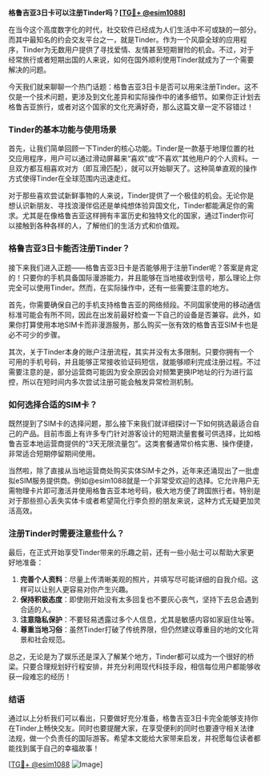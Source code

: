 **格鲁吉亚3日卡可以注册Tinder吗？[[TG💪+ @esim1088](https://t.me/s/esim1088)]**

在当今这个高度数字化的时代，社交软件已经成为人们生活中不可或缺的一部分。而其中最知名的约会交友平台之一，就是Tinder。作为一个风靡全球的应用程序，Tinder为无数用户提供了寻找爱情、友情甚至短期冒险的机会。不过，对于经常旅行或者短期出国的人来说，如何在国外顺利使用Tinder就成为了一个需要解决的问题。

今天我们就来聊聊一个热门话题：格鲁吉亚3日卡是否可以用来注册Tinder。这不仅是一个技术问题，更涉及到文化差异和实际操作中的诸多细节。如果你正计划去格鲁吉亚旅行，或者对这个国家的文化充满好奇，那么这篇文章一定不容错过！

### Tinder的基本功能与使用场景

首先，让我们简单回顾一下Tinder的核心功能。Tinder是一款基于地理位置的社交应用程序，用户可以通过滑动屏幕来“喜欢”或“不喜欢”其他用户的个人资料。一旦双方都互相喜欢对方（即互滑匹配），就可以开始聊天了。这种简单直观的操作方式使得Tinder在全球范围内迅速走红。

对于那些喜欢尝试新鲜事物的人来说，Tinder提供了一个极佳的机会。无论你是想认识新朋友、寻找浪漫伴侣还是单纯想体验异国文化，Tinder都能满足你的需求。尤其是在像格鲁吉亚这样拥有丰富历史和独特文化的国家，通过Tinder你可以接触到各种各样的人，了解他们的生活方式和价值观。

### 格鲁吉亚3日卡能否注册Tinder？

接下来我们进入正题——格鲁吉亚3日卡是否能够用于注册Tinder呢？答案是肯定的！只要你的手机具备国际漫游能力，并且能够在当地接收到信号，那么理论上你完全可以使用Tinder。然而，在实际操作中，还有一些需要注意的地方。

首先，你需要确保自己的手机支持格鲁吉亚的网络频段。不同国家使用的移动通信标准可能会有所不同，因此在出发前最好检查一下自己的设备是否兼容。此外，如果你打算使用本地SIM卡而非漫游服务，那么购买一张有效的格鲁吉亚SIM卡也是必不可少的步骤。

其次，关于Tinder本身的账户注册流程，其实并没有太多限制。只要你拥有一个可用的手机号码，并且能够正常接收验证码短信，就能够顺利完成注册过程。不过需要注意的是，部分运营商可能因为安全原因会对频繁更换IP地址的行为进行监控，所以在短时间内多次尝试注册可能会触发异常检测机制。

### 如何选择合适的SIM卡？

既然提到了SIM卡的选择问题，那么接下来我们就详细探讨一下如何挑选最适合自己的产品。目前市面上有许多专门针对游客设计的短期流量套餐可供选择，比如格鲁吉亚本地运营商提供的“3天无限流量包”。这类套餐通常价格实惠、操作便捷，非常适合短期停留期间使用。

当然啦，除了直接从当地运营商处购买实体SIM卡之外，近年来还涌现出了一批虚拟eSIM服务提供商。例如@esim1088就是一个非常受欢迎的选择。它允许用户无需物理卡片即可激活并使用格鲁吉亚本地号码，极大地方便了跨国旅行者。特别是对于那些担心丢失实体卡或者希望简化行李负担的朋友来说，这种方式无疑更加灵活高效。

### 注册Tinder时需要注意些什么？

最后，在正式开始享受Tinder带来的乐趣之前，还有一些小贴士可以帮助大家更好地准备：

1. **完善个人资料**：尽量上传清晰美观的照片，并填写尽可能详细的自我介绍。这样可以让别人更容易对你产生兴趣。
2. **保持积极态度**：即使刚开始没有太多回复也不要灰心丧气，坚持下去总会遇到合适的人。
3. **注意隐私保护**：不要轻易透露过多个人信息，尤其是敏感内容如家庭住址等。
4. **尊重当地习俗**：虽然Tinder打破了传统界限，但仍然建议尊重目的地的文化背景和社会规范。

总之，无论是为了娱乐还是深入了解某个地方，Tinder都可以成为一个很好的桥梁。只要合理规划好行程安排，并充分利用现代科技手段，相信每位用户都能够收获一段难忘的经历！

### 结语

通过以上分析我们可以看出，只要做好充分准备，格鲁吉亚3日卡完全能够支持你在Tinder上畅快交友。同时也要提醒大家，在享受便利的同时也要遵守相关法律法规，做一个负责任的国际游客。希望本文能给大家带来启发，并祝愿每位读者都能找到属于自己的幸福故事！

[[TG💪+ @esim1088](https://t.me/s/esim1088) ![Image](https://i.postimg.cc/4NQfJmqS/Snipaste-2025-05-13-00-14-12.png)]